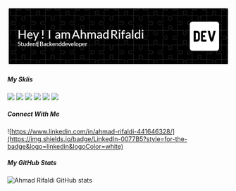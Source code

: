 ![Ahmad Rifaldi](img/github-header-image.png)

##### My Sklis

<img src="https://img.shields.io/badge/JavaScript-323330?style=for-the-badge&logo=javascript&logoColor=F7DF1E" />

<img src="https://img.shields.io/badge/PHP-777BB4?style=for-the-badge&logo=php&logoColor=white" />

<img src="https://img.shields.io/badge/npm-CB3837?style=for-the-badge&logo=npm&logoColor=white" />

<img src="https://img.shields.io/badge/Node%20js-339933?style=for-the-badge&logo=nodedotjs&logoColor=white" />

<img src="https://img.shields.io/badge/Express%20js-000000?style=for-the-badge&logo=express&logoColor=white" />

<img src="https://img.shields.io/badge/Laravel-FF2D20?style=for-the-badge&logo=laravel&logoColor=white" />

##### Connect With Me

![https://www.linkedin.com/in/ahmad-rifaldi-441646328/](https://img.shields.io/badge/LinkedIn-0077B5?style=for-the-badge&logo=linkedin&logoColor=white)

##### My GitHub Stats

![Ahmad Rifaldi GitHub stats](https://github-readme-stats.vercel.app/api?username=rifall88&hide=contribs,prs&show_icons=true&theme=tokyonight)
